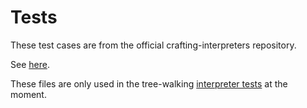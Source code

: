 Tests
=====

These test cases are from the official crafting-interpreters repository.

See [here](https://github.com/munificent/craftinginterpreters/tree/master/test).

These files are only used in the tree-walking [interpreter tests](../interpreter/tests/integration.rs) at the moment.
